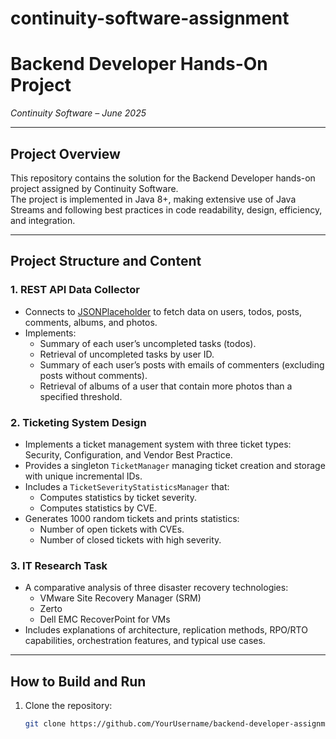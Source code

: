 # continuity-software-assignment

# Backend Developer Hands-On Project  
*Continuity Software – June 2025*

---

## Project Overview

This repository contains the solution for the Backend Developer hands-on project assigned by Continuity Software.  
The project is implemented in Java 8+, making extensive use of Java Streams and following best practices in code readability, design, efficiency, and integration.

---

## Project Structure and Content

### 1. REST API Data Collector

- Connects to [JSONPlaceholder](https://jsonplaceholder.typicode.com) to fetch data on users, todos, posts, comments, albums, and photos.
- Implements:
  - Summary of each user’s uncompleted tasks (todos).
  - Retrieval of uncompleted tasks by user ID.
  - Summary of each user’s posts with emails of commenters (excluding posts without comments).
  - Retrieval of albums of a user that contain more photos than a specified threshold.

### 2. Ticketing System Design

- Implements a ticket management system with three ticket types: Security, Configuration, and Vendor Best Practice.
- Provides a singleton `TicketManager` managing ticket creation and storage with unique incremental IDs.
- Includes a `TicketSeverityStatisticsManager` that:
  - Computes statistics by ticket severity.
  - Computes statistics by CVE.
- Generates 1000 random tickets and prints statistics:
  - Number of open tickets with CVEs.
  - Number of closed tickets with high severity.

### 3. IT Research Task

- A comparative analysis of three disaster recovery technologies:
  - VMware Site Recovery Manager (SRM)
  - Zerto
  - Dell EMC RecoverPoint for VMs
- Includes explanations of architecture, replication methods, RPO/RTO capabilities, orchestration features, and typical use cases.

---

## How to Build and Run

1. Clone the repository:
   ```bash
   git clone https://github.com/YourUsername/backend-developer-assignment.git
